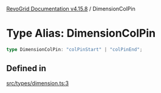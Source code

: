 [RevoGrid Documentation v4.15.8](README.md) / DimensionColPin

# Type Alias: DimensionColPin

```ts
type DimensionColPin: "colPinStart" | "colPinEnd";
```

## Defined in

[src/types/dimension.ts:3](https://github.com/revolist/revogrid/blob/2ac43d2713c9d394ff33675f959c6432bf5aa023/src/types/dimension.ts#L3)
